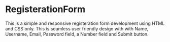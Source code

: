 # RegisterationForm
This is a simple and responsive registeration form development using HTML and CSS only. This is seamless user friendly design with with Name, Username, Email, Password field, a Number field and Submit button.
